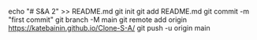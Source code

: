 echo "# S&A 2" >> README.md
git init
git add README.md
git commit -m "first commit"
git branch -M main
git remote add origin https://katebainin.github.io/Clone-S-A/
git push -u origin main